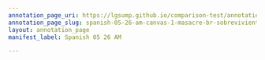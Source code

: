 ```yaml
---
annotation_page_uri: https://lgsump.github.io/comparison-test/annotations/spanish-05-26-am-canvas-1-masacre-br-sobreviviente.json
annotation_page_slug: spanish-05-26-am-canvas-1-masacre-br-sobreviviente
layout: annotation_page
manifest_label: Spanish 05 26 AM

---
```

